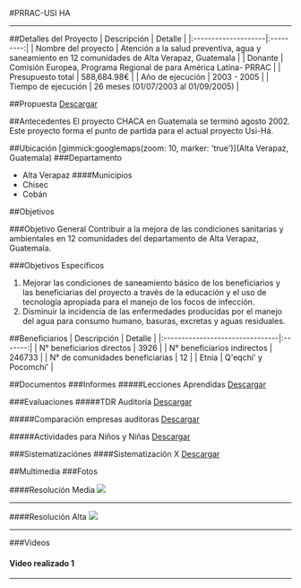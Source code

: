 #PRRAC-USI HA
- - - - - - - - - - - - - - - - - - - - - - - - - - - - - - - - - - -

##Detalles del Proyecto
| Descripción         | Detalle   |
|:--------------------|:---------:|
| Nombre del proyecto | Atención a la salud preventiva, agua y saneamiento en 12 comunidades de Alta Verapaz, Guatemala  |
| Donante             | Comisión Europea, Programa Regional de para América Latina- PRRAC |
| Presupuesto total   | 588,684.98€ |
| Año de ejecución    | 2003 - 2005 |
| Tiempo de ejecución | 26 meses (01/07/2003 al 01/09/2005) |


##Propuesta
<a class="media {}" href="p03-usiha/1-propuesta/proyecto_usi_ha.pdf"></a>
<a class="descarga-pdf" href="p03-usiha/1-propuesta/proyecto_usi_ha.pdf">Descargar</a>

##Antecedentes
El proyecto CHACA en Guatemala se terminó agosto 2002. Este proyecto forma el punto de partida para el actual proyecto Usi-Há.

##Ubicación
[gimmick:googlemaps(zoom: 10, marker: 'true')](Alta Verapaz, Guatemala)
###Departamento
* Alta Verapaz
####Municipios
* Chisec
* Cobán


##Objetivos

###Objetivo General
Contribuir a la mejora de las condiciones sanitarias y ambientales en 12 comunidades del departamento de Alta Verapaz, Guatemala.

###Objetivos Específicos
1. Mejorar las condiciones de saneamiento básico de los beneficiarios y las beneficiarias del proyecto a través de la educación y el uso de tecnología apropiada para el manejo de los focos de infección.
2. Disminuir la incidencia de las enfermedades producidas por el manejo del agua para consumo humano, basuras, excretas y aguas residuales.

##Beneficiarios
| Descripción                     | Detalle |
|:--------------------------------|:-------:|
| N° beneficiarios directos       | 3926 |
| N° beneficiarios indirectos     | 246733 |
| N° de comunidades beneficiarias | 12	|
| Etnia                           | Q'eqchi' y Pocomchi' |


##Documentos
###Informes
#####Lecciones Aprendidas
<a class="media {}" href="p03-usiha/2-informes/informe_lecciones_aprendidas_proyecto_usi_ha.pdf"></a>
<a class="descarga-pdf" href="p03-usiha/2-informes/informe_lecciones_aprendidas_proyecto_usi_ha.pdf">Descargar</a>

###Evaluaciones
#####TDR Auditoría
<a class="media {}" href="p03-usiha/3-evaluaciones/tdr_auditoria.pdf"></a>
<a class="descarga-pdf" href="p03-usiha/3-evaluaciones/tdr_auditoria.pdf">Descargar</a>

#####Comparación empresas auditoras
<a class="media {}" href="p03-usiha/3-evaluaciones/comparacion_empresas_auditoras.pdf"></a>
<a class="descarga-pdf" href="p03-usiha/3-evaluaciones/comparacion_empresas_auditoras.pdf">Descargar</a>

#####Actividades para Niños y Niñas
<a class="media {}" href="p03-usiha/3-evaluaciones/evalaucion_actividades_ninos-as.pdf"></a>
<a class="descarga-pdf" href="p03-usiha/3-evaluaciones/evalaucion_actividades_ninos-as.pdf">Descargar</a>

###Sistematizaciónes
####Sistematización X
<a class="media {}" href="docs/doc-2.pdf"></a>
<a class="descarga-pdf" href="../docs/doc-2.pdf">Descargar</a>

##Multimedia
###Fotos

####Resolución Media
![](http://lorempixel.com/800/600)

- - -

####Resolución Alta
![](http://lorempixel.com/1600/1200)

- - -

###Videos
#### Video realizado 1
[](http://www.youtube.com/watch?v=RMINSD7MmT4)

- - - - - - - - - - - - - - - - - - - - - - - - - - - - - - - - - - -

<script type="text/javascript">$('.media').media();</script>